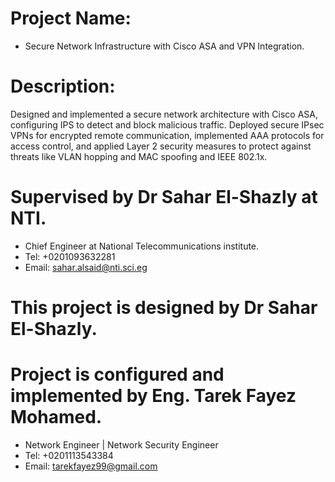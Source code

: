 # Project Name:
 * Secure Network Infrastructure with Cisco ASA and VPN Integration. 
# Description: 
Designed and implemented a secure network architecture with Cisco ASA, configuring IPS to detect and block malicious traffic. Deployed secure IPsec VPNs for encrypted remote communication, implemented AAA protocols for access control, and applied Layer 2 security measures to protect against threats like VLAN hopping and MAC spoofing and IEEE 802.1x.
# Supervised by Dr Sahar El-Shazly at NTI.
 * Chief Engineer at National Telecommunications institute.
 * Tel: +0201093632281
 * Email: sahar.alsaid@nti.sci.eg
 
# This project is designed by Dr Sahar El-Shazly.
# Project is configured and implemented by Eng. Tarek Fayez Mohamed.
 * Network Engineer | Network Security Engineer
 * Tel: +0201113543384
 * Email: tarekfayez99@gmail.com
